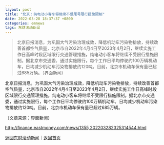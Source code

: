 ```yaml
---
layout: post
title: "北京：纯电动小客车将继续不受尾号限行措施限制"
date: 2022-03-28 18:37:37 +0800
categories: emnews
tags: 东财滚动新闻
---
```

> 北京日报消息，为巩固大气污染治理成效，降低机动车污染物排放，持续改善首都空气质量，北京市自2022年4月4日至2023年4月2日，继续实施工作日高峰时段区域限行交通管理措施，纯电动小客车将继续不受限行措施限制。据北京市交通委，通过实施限行，每个工作日平均停驶约100万辆机动车，日均减少机动车污染物排放约120吨。目前，北京市机动车保有量已超过685万辆。（界面新闻）

<p>北京日报消息，为巩固大气污染治理成效，降低机动车污染物排放，持续改善首都空气质量，北京市自2022年4月4日至2023年4月2日，继续实施工作日高峰时段区域限行交通管理措施，纯电动小客车将继续不受限行措施限制。据北京市交通委，通过实施限行，每个工作日平均停驶约100万辆机动车，日均减少机动车污染物排放约120吨。目前，北京市机动车保有量已超过685万辆。</p><p class="em_media">（文章来源：界面新闻）</p>

<http://finance.eastmoney.com/news/1355,202203282325314544.html>

[返回东财滚动新闻](//finews.withounder.com/emnews/)｜[返回首页](//finews.withounder.com/)